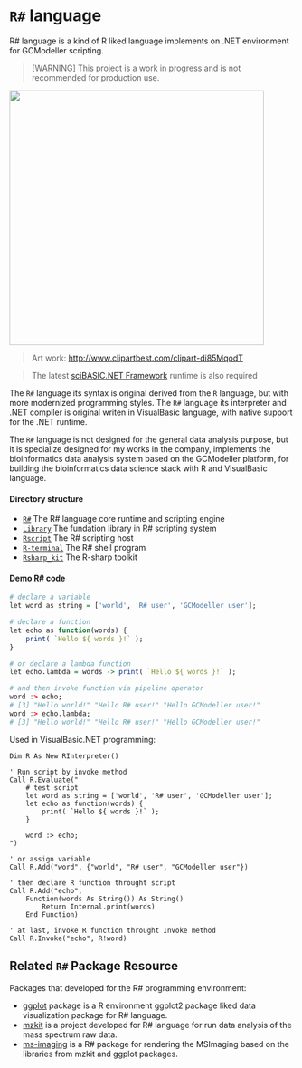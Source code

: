 # ``R#`` language

R# language is a kind of R liked language implements on .NET environment for GCModeller scripting.

> [WARNING] This project is a work in progress and is not recommended for production use.

<img src="docs/images/R-sharp.png" width="450px" />

> Art work: http://www.clipartbest.com/clipart-di85MqodT

> The latest [sciBASIC.NET Framework](https://github.com/xieguigang/sciBASIC) runtime is also required

The ``R#`` language its syntax is original derived from the ``R`` language, but with more modernized programming styles. The ``R#`` language its interpreter and .NET compiler is original writen in VisualBasic language, with native support for the .NET runtime.

The ``R#`` language is not designed for the general data analysis purpose, but it is specialize designed for my works in the company, implements the bioinformatics data analysis system based on the GCModeller platform, for building the bioinformatics data science stack with R and VisualBasic language.

#### Directory structure

+ [``R#``](./R#) The R# language core runtime and scripting engine
+ [``Library``](./Library) The fundation library in R# scripting system
+ [``Rscript``](./Rscript) The R# scripting host
+ [``R-terminal``](./studio/R-terminal) The R# shell program  
+ [``Rsharp_kit``](./studio/Rsharp_kit) The R-sharp toolkit

#### Demo R# code

```R
# declare a variable
let word as string = ['world', 'R# user', 'GCModeller user'];

# declare a function
let echo as function(words) {
    print( `Hello ${ words }!` );
}

# or declare a lambda function
let echo.lambda = words -> print( `Hello ${ words }!` );

# and then invoke function via pipeline operator
word :> echo;
# [3] "Hello world!" "Hello R# user!" "Hello GCModeller user!"
word :> echo.lambda;
# [3] "Hello world!" "Hello R# user!" "Hello GCModeller user!"
```

Used in VisualBasic.NET programming:

```vbnet
Dim R As New RInterpreter()

' Run script by invoke method
Call R.Evaluate("
    # test script
    let word as string = ['world', 'R# user', 'GCModeller user'];
    let echo as function(words) {
        print( `Hello ${ words }!` );
    }

    word :> echo;
")

' or assign variable
Call R.Add("word", {"world", "R# user", "GCModeller user"})

' then declare R function throught script
Call R.Add("echo", 
    Function(words As String()) As String()
        Return Internal.print(words)
    End Function)

' at last, invoke R function throught Invoke method
Call R.Invoke("echo", R!word)
```

## Related ``R#`` Package Resource

Packages that developed for the R# programming environment:

+ [ggplot](https://github.com/rsharp-lang/ggplot) package is a R environment ggplot2 package liked data visualization package for R# language.  
+ [mzkit](https://github.com/xieguigang/mzkit) is a project developed for R# language for run data analysis of the mass spectrum raw data.
+ [ms-imaging](https://github.com/xieguigang/ms-imaging) is a R# package for rendering the MSImaging based on the libraries from mzkit and ggplot packages.

